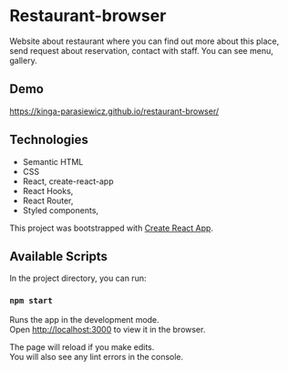 # Restaurant-browser
Website about restaurant where you can find out more about this place, send request about reservation, contact with staff.
You can see menu, gallery. 

## Demo 
https://kinga-parasiewicz.github.io/restaurant-browser/

## Technologies 
- Semantic HTML
- CSS
- React, create-react-app
- React Hooks,
- React Router,
- Styled components,


This project was bootstrapped with [Create React App](https://github.com/facebook/create-react-app).

## Available Scripts

In the project directory, you can run:

### `npm start`

Runs the app in the development mode.\
Open [http://localhost:3000](http://localhost:3000) to view it in the browser.

The page will reload if you make edits.\
You will also see any lint errors in the console.

